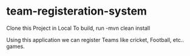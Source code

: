 # team-registeration-system

Clone this Project in Local
To build, run -mvn clean install

Using this application we can register Teams like cricket, Football, etc.. games.

